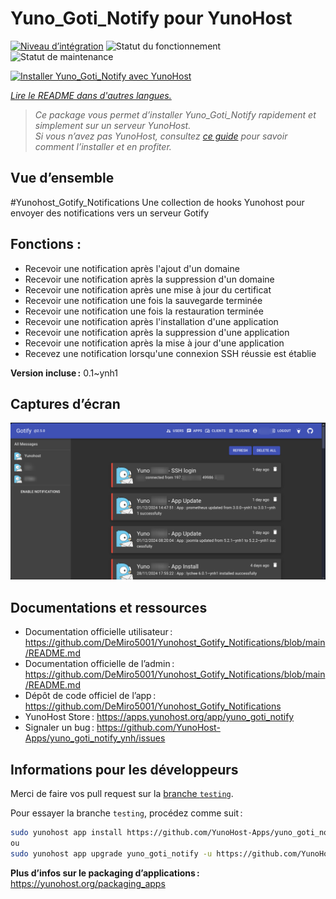 <!--
Nota bene : ce README est automatiquement généré par <https://github.com/YunoHost/apps/tree/master/tools/readme_generator>
Il NE doit PAS être modifié à la main.
-->

# Yuno_Goti_Notify pour YunoHost

[![Niveau d’intégration](https://apps.yunohost.org/badge/integration/yuno_goti_notify)](https://ci-apps.yunohost.org/ci/apps/yuno_goti_notify/)
![Statut du fonctionnement](https://apps.yunohost.org/badge/state/yuno_goti_notify)
![Statut de maintenance](https://apps.yunohost.org/badge/maintained/yuno_goti_notify)

[![Installer Yuno_Goti_Notify avec YunoHost](https://install-app.yunohost.org/install-with-yunohost.svg)](https://install-app.yunohost.org/?app=yuno_goti_notify)

*[Lire le README dans d'autres langues.](./ALL_README.md)*

> *Ce package vous permet d’installer Yuno_Goti_Notify rapidement et simplement sur un serveur YunoHost.*  
> *Si vous n’avez pas YunoHost, consultez [ce guide](https://yunohost.org/install) pour savoir comment l’installer et en profiter.*

## Vue d’ensemble

#Yunohost_Gotify_Notifications
Une collection de hooks Yunohost pour envoyer des notifications vers un serveur Gotify

## Fonctions :
* Recevoir une notification après l'ajout d'un domaine
* Recevoir une notification après la suppression d'un domaine
* Recevoir une notification après une mise à jour du certificat
* Recevoir une notification une fois la sauvegarde terminée
* Recevoir une notification une fois la restauration terminée
* Recevoir une notification après l'installation d'une application
* Recevoir une notification après la suppression d'une application
* Recevoir une notification après la mise à jour d'une application
* Recevez une notification lorsqu'une connexion SSH réussie est établie


**Version incluse :** 0.1~ynh1

## Captures d’écran

![Capture d’écran de Yuno_Goti_Notify](./doc/screenshots/IMG_20241205_224629.png)

## Documentations et ressources

- Documentation officielle utilisateur : <https://github.com/DeMiro5001/Yunohost_Gotify_Notifications/blob/main/README.md>
- Documentation officielle de l’admin : <https://github.com/DeMiro5001/Yunohost_Gotify_Notifications/blob/main/README.md>
- Dépôt de code officiel de l’app : <https://github.com/DeMiro5001/Yunohost_Gotify_Notifications>
- YunoHost Store : <https://apps.yunohost.org/app/yuno_goti_notify>
- Signaler un bug : <https://github.com/YunoHost-Apps/yuno_goti_notify_ynh/issues>

## Informations pour les développeurs

Merci de faire vos pull request sur la [branche `testing`](https://github.com/YunoHost-Apps/yuno_goti_notify_ynh/tree/testing).

Pour essayer la branche `testing`, procédez comme suit :

```bash
sudo yunohost app install https://github.com/YunoHost-Apps/yuno_goti_notify_ynh/tree/testing --debug
ou
sudo yunohost app upgrade yuno_goti_notify -u https://github.com/YunoHost-Apps/yuno_goti_notify_ynh/tree/testing --debug
```

**Plus d’infos sur le packaging d’applications :** <https://yunohost.org/packaging_apps>
